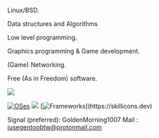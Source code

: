 Linux/BSD.

Data structures and Algorithms

Low level programming.

Graphics programming & Game development.

(Game) Networking.
  
Free (As in Freedom) software.



[![](https://skillicons.dev/icons?i=c,py,java,cpp,ocaml,scala)](https://skillicons.dev)


[![OSes](https://skillicons.dev/icons?i=linux,bsd)](https://skillicons.dev)
[![](https://skillicons.dev/icons?i=neovim)](https://skillicons.dev)
[![Frameworks](https://skillicons.dev/icons?i=flask,)](https://skillicons.dev)

Signal (preferred): GoldenMorning1007
Mail : iusegentoobtw@protonmail.com  
